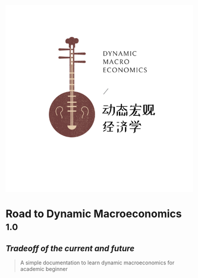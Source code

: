 <!-- _coverpage.md -->

![icon](https://raw.githubusercontent.com/kyrie1218/picgo/main/img/202203051800905.svg)

# **Road to Dynamic Macroeconomics** <small>1.0</small>

##  *Tradeoff of the current and future*

> A simple documentation to learn dynamic macroeconomics for academic beginner
